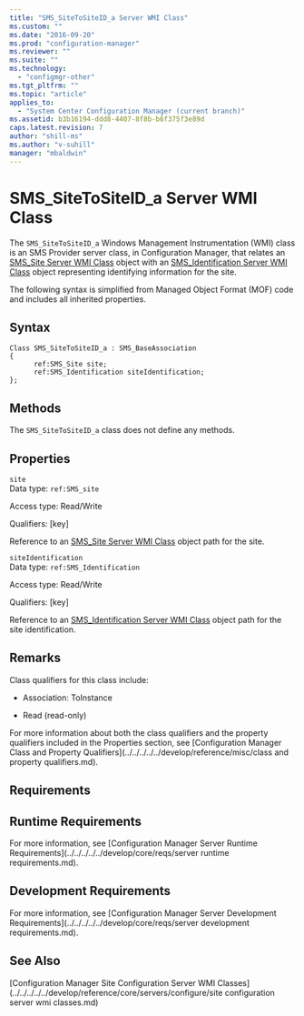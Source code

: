 ```yaml
---
title: "SMS_SiteToSiteID_a Server WMI Class"
ms.custom: ""
ms.date: "2016-09-20"
ms.prod: "configuration-manager"
ms.reviewer: ""
ms.suite: ""
ms.technology: 
  - "configmgr-other"
ms.tgt_pltfrm: ""
ms.topic: "article"
applies_to: 
  - "System Center Configuration Manager (current branch)"
ms.assetid: b3b16194-ddd8-4407-8f8b-b6f375f3e89d
caps.latest.revision: 7
author: "shill-ms"
ms.author: "v-suhill"
manager: "mbaldwin"
---
```

# SMS_SiteToSiteID_a Server WMI Class
The `SMS_SiteToSiteID_a` Windows Management Instrumentation (WMI) class is an SMS Provider server class, in Configuration Manager, that relates an [SMS_Site Server WMI Class](../../../../../develop/reference/core/servers/configure/sms_site-server-wmi-class.md) object with an [SMS_Identification Server WMI Class](../../../../../develop/reference/core/servers/configure/sms_identification-server-wmi-class.md) object representing identifying information for the site.  
  
 The following syntax is simplified from Managed Object Format (MOF) code and includes all inherited properties.  
  
## Syntax  
  
```  
Class SMS_SiteToSiteID_a : SMS_BaseAssociation  
{  
      ref:SMS_Site site;  
      ref:SMS_Identification siteIdentification;  
};  
```  
  
## Methods  
 The `SMS_SiteToSiteID_a` class does not define any methods.  
  
## Properties  
 `site`  
 Data type: `ref:SMS_site`  
  
 Access type: Read/Write  
  
 Qualifiers: [key]  
  
 Reference to an [SMS_Site Server WMI Class](../../../../../develop/reference/core/servers/configure/sms_site-server-wmi-class.md) object path for the site.  
  
 `siteIdentification`  
 Data type: `ref:SMS_Identification`  
  
 Access type: Read/Write  
  
 Qualifiers: [key]  
  
 Reference to an [SMS_Identification Server WMI Class](../../../../../develop/reference/core/servers/configure/sms_identification-server-wmi-class.md) object path for the site identification.  
  
## Remarks  
 Class qualifiers for this class include:  
  
-   Association: ToInstance  
  
-   Read (read-only)  
  
 For more information about both the class qualifiers and the property qualifiers included in the Properties section, see [Configuration Manager Class and Property Qualifiers](../../../../../develop/reference/misc/class and property qualifiers.md).  
  
## Requirements  
  
## Runtime Requirements  
 For more information, see [Configuration Manager Server Runtime Requirements](../../../../../develop/core/reqs/server runtime requirements.md).  
  
## Development Requirements  
 For more information, see [Configuration Manager Server Development Requirements](../../../../../develop/core/reqs/server development requirements.md).  
  
## See Also  
 [Configuration Manager Site Configuration Server WMI Classes](../../../../../develop/reference/core/servers/configure/site configuration server wmi classes.md)